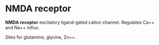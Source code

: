 ---
---
# NMDA receptor

**NMDA receptor** excitatory ligand-gated cation channel. Regulates Ca++
and Na++ influx.

Sites for glutamine, glycine, Zn++.
